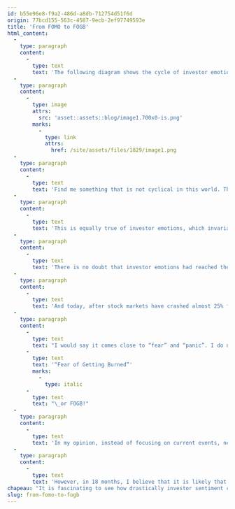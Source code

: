 ```yaml
---
id: b55e96e8-f9a2-486d-a8db-712754d51f6d
origin: 77bcd155-563c-4587-9ecb-2ef97749593e
title: 'From FOMO to FOGB'
html_content:
  -
    type: paragraph
    content:
      -
        type: text
        text: 'The following diagram shows the cycle of investor emotions. Take the time to study it. Investors may have all the knowledge they need about the markets and the companies on the stock exchange, have access to all the information on what is happening in the world, know the stock market history of the last 100 years, but this cycle of emotions has dictated the evolution of stock markets since their invention. And it will no doubt continue to influence the markets for the next 100 years.'
  -
    type: paragraph
    content:
      -
        type: image
        attrs:
          src: 'asset::assets::blog/image1.700x0-is.png'
        marks:
          -
            type: link
            attrs:
              href: /site/assets/files/1829/image1.png
  -
    type: paragraph
    content:
      -
        type: text
        text: 'Find me something that is not cyclical in this world. The economy is cyclical, although central banks, particularly the US Fed, have managed to reduce cycles since the 2009 financial crisis. Recessions are part of the normal business cycle – perhaps they can be delayed or made less severe by applying Keynesianism, but it is impossible to eliminate them in my opinion.'
  -
    type: paragraph
    content:
      -
        type: text
        text: 'This is equally true of investor emotions, which invariably swing from euphoria to despair. Remember the bouts of madness that marked stock markets, especially the tech bubble of the late 1990s. Or the housing market euphoria of the mid-2000s that eventually led to the financial crisis of 2008-2009. In the years following this crisis, many investors simply gave up stock market investing.'
  -
    type: paragraph
    content:
      -
        type: text
        text: 'There is no doubt that investor emotions had reached the “excitement” stage in 2020-2021. In some more speculative sectors, such as cryptocurrencies, the “euphoria” stage had probably been reached.'
  -
    type: paragraph
    content:
      -
        type: text
        text: 'And today, after stock markets have crashed almost 25% from their highs, what is the emotional state of investors?'
  -
    type: paragraph
    content:
      -
        type: text
        text: "I would say it comes close to “fear” and “panic”. I do not know if or when we will reach the stage of “desperation”, which many observers also call “capitulation”. However, I know that we are much closer than a few months ago. If I may invent a new expression, investors today fear being “burned” by investing in the stock market. The phenomenon is now\_"
      -
        type: text
        text: '“Fear of Getting Burned”'
        marks:
          -
            type: italic
      -
        type: text
        text: "\_or FOGB!"
  -
    type: paragraph
    content:
      -
        type: text
        text: 'In my opinion, instead of focusing on current events, news, and economic data – which will no doubt be negative – it is better to ask where we will be in several months, say 18 months. This is what stock markets generally do – they discount what is most likely to happen in the near future.'
  -
    type: paragraph
    content:
      -
        type: text
        text: 'However, in 18 months, I believe that it is likely that the efforts of central banks will have succeeded in bringing inflation back to more reasonable rates. It is also likely that the economy will be on the way to rebounding from a difficult economic period.'
chapeau: "It is fascinating to see how drastically investor sentiment can change in a matter of months. As recently as early 2022, and for most of 2021, investors’ main fear was missing the boat and not participating in the seemingly unstoppable rise of stock market indexes. American observers have named this phenomenon\_“Fear of Missing Out”\_or FOMO."
slug: from-fomo-to-fogb
---
```

